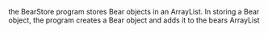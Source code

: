 the BearStore program stores Bear objects in an ArrayList.
In storing a Bear object, the program creates a Bear object and adds it to the bears ArrayList